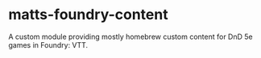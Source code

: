 # matts-foundry-content
A custom module providing mostly homebrew custom content for DnD 5e games in Foundry: VTT.
